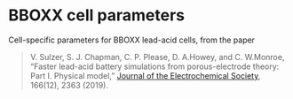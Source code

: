 # BBOXX cell parameters

Cell-specific parameters for BBOXX lead-acid cells, from the paper

> V. Sulzer, S. J. Chapman, C. P. Please, D. A.Howey, and C. W.Monroe, “Faster lead-acid battery simulations from porous-electrode theory: Part I. Physical model,” [Journal of the Electrochemical Society](https://doi.org/10.1149/2.0301910jes), 166(12), 2363 (2019).
